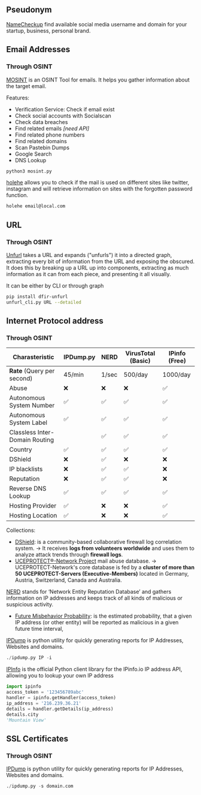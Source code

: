 
## Pseudonym

[NameCheckup](https://namecheckup.com/) find available social media username and domain for your startup, business, personal brand.

## Email Addresses

### Through OSINT

[MOSINT](https://github.com/alpkeskin/mosint) is an OSINT Tool for emails. It helps you gather information about the target email.

Features:

- Verification Service: Check if email exist
- Check social accounts with Socialscan
- Check data breaches
- Find related emails *[need API]*
- Find related phone numbers
- Find related domains
- Scan Pastebin Dumps
- Google Search
- DNS Lookup

```bash
python3 mosint.py
```

[holehe](https://github.com/megadose/holehe) allows you to check if the mail is used on different sites like twitter, instagram and will retrieve information on sites with the forgotten password function.

```bash
holehe email@local.com
```

## URL

### Through OSINT

[Unfurl](https://dfir.blog/introducing-unfurl/) takes a URL and expands ("unfurls") it into a directed graph, extracting every bit of information from the URL and exposing the obscured. It does this by breaking up a URL up into components, extracting as much information as it can from each piece, and presenting it all visually.

It can be either by CLI or through graph

```bash
pip install dfir-unfurl
unfurl_cli.py URL --detailed
```

## Internet Protocol address

### Through OSINT

|Charasteristic|IPDump.py|NERD|VirusTotal (Basic)|IPinfo (Free)|
|-|-|-|-|-|
|**Rate** (Query per second)|45/min|1/sec|500/day|1000/day
|Abuse|:x:|:x:|:x:|:white_check_mark:|
|Autonomous System Number|:white_check_mark:|:white_check_mark:|:white_check_mark:|:white_check_mark:|
|Autonomous System Label|:white_check_mark:|:white_check_mark:|:white_check_mark:|:white_check_mark:|
|Classless Inter-Domain Routing||:white_check_mark:|:white_check_mark:|:white_check_mark:|
|Country|:white_check_mark:|:white_check_mark:|:white_check_mark:|:white_check_mark:|
|DShield|:x:|:white_check_mark:|:x:|:x:|
|IP blacklists|:x:|:white_check_mark:|:white_check_mark:|:x:|
|Reputation|:x:|:white_check_mark:|:white_check_mark:|:x:|
|Reverse DNS Lookup|:white_check_mark:|:white_check_mark:|:white_check_mark:|:white_check_mark:|
|Hosting Provider|:white_check_mark:|:x:|:x:|:white_check_mark:|
|Hosting Location|:white_check_mark:|:x:|:x:|:white_check_mark:|

Collections:

- [DShield](https://isc.sans.edu/howto.html): is a community-based collaborative firewall log correlation system.
&#8594; It receives **logs from volunteers worldwide** and uses them to analyze attack trends through **firewall logs**.
- [UCEPROTECT®-Network Project](http://www.uceprotect.net/en/index.php?m=1&s=0) mail abuse database.
&#8594; UCEPROTECT-Network's core database is fed by a **cluster of more than 50 UCEPROTECT-Servers (Executive-Members)** located in Germany, Austria, Switzerland, Canada and Australia.

[NERD](https://nerd.cesnet.cz/) stands for ‘Network Entity Reputation Database’ and gathers information on IP addresses and keeps track of all kinds of malicious or suspicious activity.

- [Future Misbehavior Probability](https://github.com/CESNET/NERD/wiki/FMP-score): is the estimated probability, that a given IP address (or other entity) will be reported as malicious in a given future time interval,

[IPDump](https://github.com/GlobalThermonuclearWar/IPDump) is python utility for quickly generating reports for IP Addresses, Websites and domains.

```python
./ipdump.py IP -i 
```

[IPInfo](https://github.com/ipinfo/python) is the official Python client library for the IPinfo.io IP address API, allowing you to lookup your own IP address

```python
import ipinfo
access_token = '123456789abc'
handler = ipinfo.getHandler(access_token)
ip_address = '216.239.36.21'
details = handler.getDetails(ip_address)
details.city
'Mountain View'
```

## SSL Certificates

### Through OSINT

[IPDump](https://github.com/GlobalThermonuclearWar/IPDump) is python utility for quickly generating reports for IP Addresses, Websites and domains.

```python
./ipdump.py -s domain.com 
```